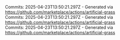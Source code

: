 Commits: 2025-04-23T13:50:21.297Z - Generated via https://github.com/marketplace/actions/artificial-grass
<br>
Commits: 2025-04-23T13:50:21.297Z - Generated via https://github.com/marketplace/actions/artificial-grass
<br>
Commits: 2025-04-23T13:50:21.297Z - Generated via https://github.com/marketplace/actions/artificial-grass
<br>
